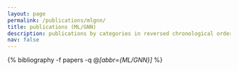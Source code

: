 ```yaml
---
layout: page
permalink: /publications/mlgnn/
title: publications (ML/GNN)
description: publications by categories in reversed chronological order. generated by jekyll-scholar.
nav: false
---
```

<!-- _pages/publications.md -->
<div class="publications">

  {% bibliography -f papers -q @*[abbr={ML/GNN}]* %}

</div>
